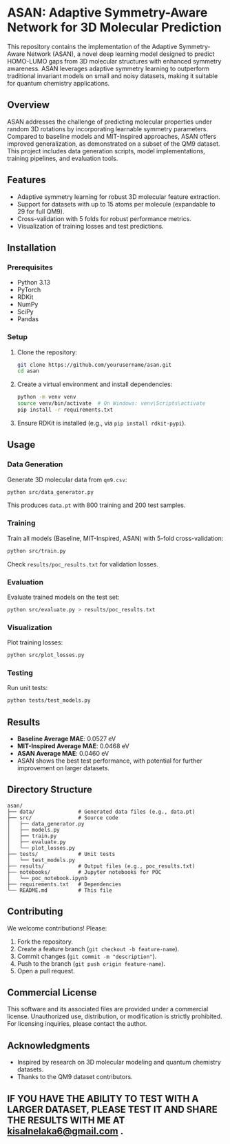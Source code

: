 # ASAN: Adaptive Symmetry-Aware Network for 3D Molecular Prediction

This repository contains the implementation of the Adaptive Symmetry-Aware Network (ASAN), a novel deep learning model designed to predict HOMO-LUMO gaps from 3D molecular structures with enhanced symmetry awareness. ASAN leverages adaptive symmetry learning to outperform traditional invariant models on small and noisy datasets, making it suitable for quantum chemistry applications.

## Overview

ASAN addresses the challenge of predicting molecular properties under random 3D rotations by incorporating learnable symmetry parameters. Compared to baseline models and MIT-Inspired approaches, ASAN offers improved generalization, as demonstrated on a subset of the QM9 dataset. This project includes data generation scripts, model implementations, training pipelines, and evaluation tools.

## Features
- Adaptive symmetry learning for robust 3D molecular feature extraction.
- Support for datasets with up to 15 atoms per molecule (expandable to 29 for full QM9).
- Cross-validation with 5 folds for robust performance metrics.
- Visualization of training losses and test predictions.

## Installation

### Prerequisites
- Python 3.13
- PyTorch
- RDKit
- NumPy
- SciPy
- Pandas

### Setup
1. Clone the repository:
   ```bash
   git clone https://github.com/yourusername/asan.git
   cd asan
   ```
2. Create a virtual environment and install dependencies:
   ```bash
   python -m venv venv
   source venv/bin/activate  # On Windows: venv\Scripts\activate
   pip install -r requirements.txt
   ```
3. Ensure RDKit is installed (e.g., via `pip install rdkit-pypi`).

## Usage

### Data Generation
Generate 3D molecular data from `qm9.csv`:
```bash
python src/data_generator.py
```
This produces `data.pt` with 800 training and 200 test samples.

### Training
Train all models (Baseline, MIT-Inspired, ASAN) with 5-fold cross-validation:
```bash
python src/train.py
```
Check `results/poc_results.txt` for validation losses.

### Evaluation
Evaluate trained models on the test set:
```bash
python src/evaluate.py > results/poc_results.txt
```

### Visualization
Plot training losses:
```bash
python src/plot_losses.py
```

### Testing
Run unit tests:
```bash
python tests/test_models.py
```

## Results
- **Baseline Average MAE**: 0.0527 eV
- **MIT-Inspired Average MAE**: 0.0468 eV
- **ASAN Average MAE**: 0.0460 eV
- ASAN shows the best test performance, with potential for further improvement on larger datasets.

## Directory Structure
```
asan/
├── data/              # Generated data files (e.g., data.pt)
├── src/               # Source code
│   ├── data_generator.py
│   ├── models.py
│   ├── train.py
│   ├── evaluate.py
│   └── plot_losses.py
├── tests/             # Unit tests
│   └── test_models.py
├── results/           # Output files (e.g., poc_results.txt)
├── notebooks/         # Jupyter notebooks for POC
│   └── poc_notebook.ipynb
├── requirements.txt   # Dependencies
└── README.md          # This file
```

## Contributing
We welcome contributions! Please:
1. Fork the repository.
2. Create a feature branch (`git checkout -b feature-name`).
3. Commit changes (`git commit -m "description"`).
4. Push to the branch (`git push origin feature-name`).
5. Open a pull request.

## Commercial License
This software and its associated files are provided under a commercial license. Unauthorized use, distribution, or modification is strictly prohibited. For licensing inquiries, please contact the author.

## Acknowledgments
- Inspired by research on 3D molecular modeling and quantum chemistry datasets.
- Thanks to the QM9 dataset contributors.

## IF YOU HAVE THE ABILITY TO TEST WITH A LARGER DATASET, PLEASE TEST IT AND SHARE THE RESULTS WITH ME AT kisalnelaka6@gmail.com .
